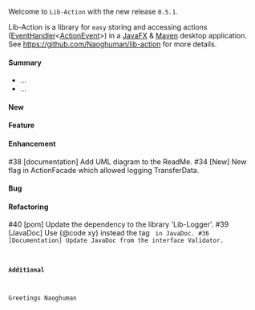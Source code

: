 Welcome to `Lib-Action` with the new release `0.5.1`.

Lib-Action is a library for `easy` storing and accessing actions ([EventHandler]&lt;[ActionEvent]&gt;) 
in a [JavaFX] &amp; [Maven] desktop application. See https://github.com/Naoghuman/lib-action 
for more details.



#### Summary
* ...
* ...



#### New



#### Feature



#### Enhancement
#38 [documentation] Add UML diagram to the ReadMe.
#34 [New] New flag in ActionFacade which allowed logging TransferData.



#### Bug



#### Refactoring
#40 [pom] Update the dependency to the library 'Lib-Logger'.
#39 [JavaDoc] Use {@code xy} instead the tag <code> in JavaDoc.
#36 [Documentation] Update JavaDoc from the interface Validator.



#### Additional



Greetings
Naoghuman



[//]: # (Issues which will be integrated in this release)



[//]: # (Links)
[ActionEvent]:http://docs.oracle.com/javase/8/javafx/api/javafx/event/ActionEvent.html
[EventHandler]:http://docs.oracle.com/javase/8/javafx/api/javafx/event/EventHandler.html
[JavaFX]:http://docs.oracle.com/javase/8/javase-clienttechnologies.htm
[Maven]:http://maven.apache.org/
